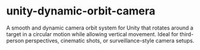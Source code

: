 # unity-dynamic-orbit-camera
A smooth and dynamic camera orbit system for Unity that rotates around a target in a circular motion while allowing vertical movement. Ideal for third-person perspectives, cinematic shots, or surveillance-style camera setups.
